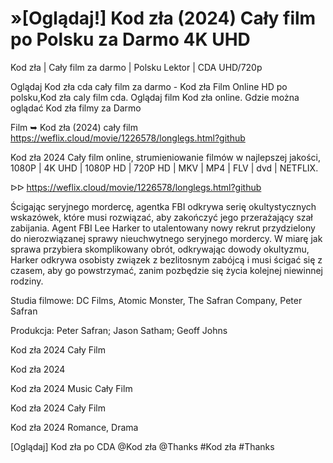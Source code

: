 # »[Oglądaj!] Kod zła (2024) Cały film po Polsku za Darmo 4K UHD	


Kod zła | Cały film za darmo | Polsku Lektor | CDA UHD/720p

Oglądaj Kod zła cda cały film za darmo - Kod zła Film Online HD po polsku,Kod zła caly film cda. Oglądaj film Kod zła online. Gdzie można oglądać Kod zła filmy za Darmo

Film ➥ Kod zła (2024) cały film https://weflix.cloud/movie/1226578/longlegs.html?github

Kod zła 2024 Cały film online, strumieniowanie filmów w najlepszej jakości, 1080P | 4K UHD | 1080P HD | 720P HD | MKV | MP4 | FLV | dvd | NETFLIX.

ᐅᐅ https://weflix.cloud/movie/1226578/longlegs.html?github

Ścigając seryjnego mordercę, agentka FBI odkrywa serię okultystycznych wskazówek, które musi rozwiązać, aby zakończyć jego przerażający szał zabijania. Agent FBI Lee Harker to utalentowany nowy rekrut przydzielony do nierozwiązanej sprawy nieuchwytnego seryjnego mordercy. W miarę jak sprawa przybiera skomplikowany obrót, odkrywając dowody okultyzmu, Harker odkrywa osobisty związek z bezlitosnym zabójcą i musi ścigać się z czasem, aby go powstrzymać, zanim pozbędzie się życia kolejnej niewinnej rodziny.

Studia filmowe: DC Films, Atomic Monster, The Safran Company, Peter Safran

Produkcja: Peter Safran; Jason Satham; Geoff Johns

Kod zła 2024 Cały Film

Kod zła 2024

Kod zła 2024 Music Cały Film

Kod zła 2024 Cały Film

Kod zła 2024 Romance, Drama

[Oglądaj] Kod zła po CDA @Kod zła @Thanks #Kod zła #Thanks
